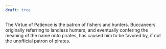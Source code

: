 ```yaml
---
draft: true
---
```

The Virtue of Patience is the patron of fishers and hunters. Buccaneers originally referring to landless hunters, and eventually confering the meaning of the name onto pirates, has caused him to be favored by, if not the unofficial patron of pirates.